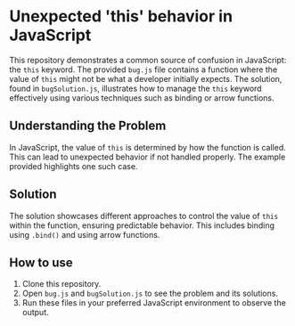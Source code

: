 # Unexpected 'this' behavior in JavaScript

This repository demonstrates a common source of confusion in JavaScript: the `this` keyword.  The provided `bug.js` file contains a function where the value of `this` might not be what a developer initially expects. The solution, found in `bugSolution.js`, illustrates how to manage the `this` keyword effectively using various techniques such as binding or arrow functions.

## Understanding the Problem

In JavaScript, the value of `this` is determined by how the function is called.  This can lead to unexpected behavior if not handled properly. The example provided highlights one such case.

## Solution

The solution showcases different approaches to control the value of `this` within the function, ensuring predictable behavior. This includes binding using `.bind()` and using arrow functions.

## How to use
1. Clone this repository.
2. Open `bug.js` and `bugSolution.js` to see the problem and its solutions.
3. Run these files in your preferred JavaScript environment to observe the output.